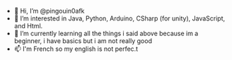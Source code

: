 - 👋 Hi, I’m @pingouin0afk
- 👀 I’m interested in Java, Python, Arduino, CSharp (for unity), JavaScript, and Html.
- 🌱 I’m currently learning all the things i said above because im a beginner, i have basics but i am not really good
- 📫 I'm French so my english is not perfec.t


